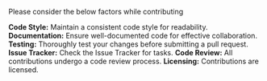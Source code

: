 Please consider the below factors while contributing

**Code Style:**
  Maintain a consistent code style for readability.
**Documentation:**
  Ensure well-documented code for effective collaboration.
**Testing:**
  Thoroughly test your changes before submitting a pull request.
**Issue Tracker:**
  Check the Issue Tracker for tasks.
**Code Review:**
  All contributions undergo a code review process.
**Licensing:**
  Contributions are licensed.
